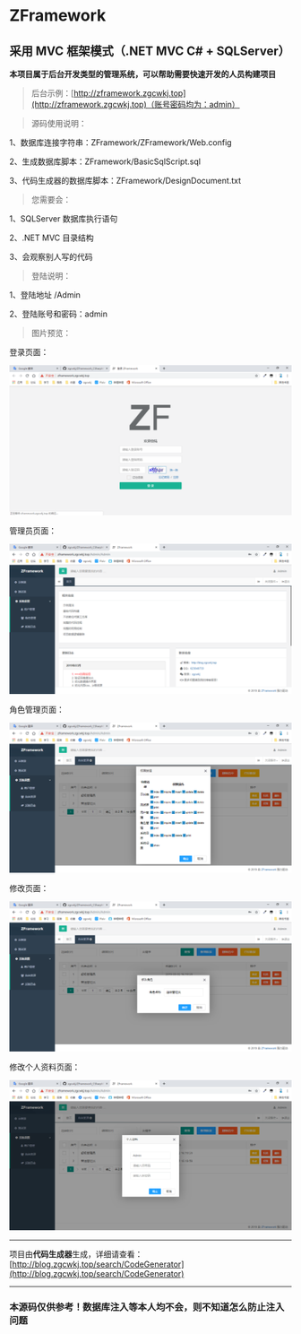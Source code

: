 # ZFramework

## 采用 MVC 框架模式（.NET MVC C# + SQLServer）

**本项目属于后台开发类型的管理系统，可以帮助需要快速开发的人员构建项目**

> 后台示例：[http://zframework.zgcwkj.top](http://zframework.zgcwkj.top)（账号密码均为：admin）

> 源码使用说明：

1、数据库连接字符串：ZFramework/ZFramework/Web.config

2、生成数据库脚本：ZFramework/BasicSqlScript.sql

3、代码生成器的数据库脚本：ZFramework/DesignDocument.txt

> 您需要会：

1、SQLServer 数据库执行语句

2、.NET MVC 目录结构

3、会观察别人写的代码

> 登陆说明：

1、登陆地址 /Admin

2、登陆账号和密码：admin

> 图片预览：

登录页面：

![001](/Picture_Preview/001.png)

管理员页面：

![002](/Picture_Preview/002.png)

角色管理页面：

![003](/Picture_Preview/003.png)

修改页面：

![004](/Picture_Preview/004.png)

修改个人资料页面：

![005](/Picture_Preview/005.png)

---

项目由**代码生成器**生成，详细请查看：[http://blog.zgcwkj.top/search/CodeGenerator](http://blog.zgcwkj.top/search/CodeGenerator)

---

### 本源码仅供参考！数据库注入等本人均不会，则不知道怎么防止注入问题
